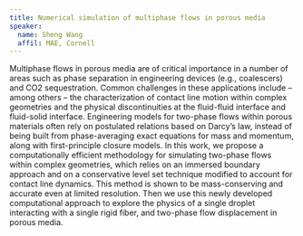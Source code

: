 ```yaml
---
title: Numerical simulation of multiphase flows in porous media
speaker:
  name: Sheng Wang
  affil: MAE, Cornell
---
```


Multiphase flows in porous media are of critical importance in a number
of areas such as phase separation in engineering devices (e.g.,
coalescers) and CO2 sequestration. Common challenges in these
applications include – among others – the characterization of contact
line motion within complex geometries and the physical discontinuities
at the fluid-fluid interface and fluid-solid interface. Engineering
models for two-phase flows within porous materials often rely on
postulated relations based on Darcy’s law, instead of being built from
phase-averaging exact equations for mass and momentum, along with
first-principle closure models. In this work, we propose a
computationally efficient methodology for simulating two-phase flows
within complex geometries, which relies on an immersed boundary approach
and on a conservative level set technique modified to account for
contact line dynamics. This method is shown to be mass-conserving and
accurate even at limited resolution.  Then we use this newly developed
computational approach to explore the physics of a single droplet
interacting with a single rigid fiber, and two-phase flow displacement
in porous media.
